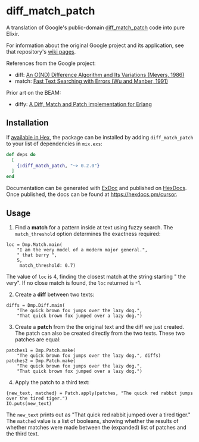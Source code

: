 # diff_match_patch

A translation of Google's public-domain
[diff_match_patch](https://github.com/google/diff-match-patch) code into pure Elixir.

For information about the original Google project and its application,
see that repository's [wiki pages](https://github.com/google/diff-match-patch/wiki).

References from the Google project:

- diff: [An O(ND) Difference Algorithm and Its Variations (Meyers, 1986)](http://www.xmailserver.org/diff2.pdf)
- match: [Fast Text Searching with Errors (Wu and Manber, 1991)](http://www.club.cc.cmu.edu/~ajo/docs/agrep.pdf)

Prior art on the BEAM:

- diffy: [A Diff, Match and Patch implementation for Erlang](https://github.com/zotonic/diffy)

## Installation

If [available in Hex](https://hex.pm/docs/publish), the package can be installed
by adding `diff_match_patch` to your list of dependencies in `mix.exs`:

```elixir
def deps do
  [
    {:diff_match_patch, "~> 0.2.0"}
  ]
end
```

Documentation can be generated with [ExDoc](https://github.com/elixir-lang/ex_doc)
and published on [HexDocs](https://hexdocs.pm). Once published, the docs can
be found at <https://hexdocs.pm/cursor>.

## Usage

1. Find a **match** for a pattern inside at text using fuzzy search. The
   `match_threshold` option determines the exactness required:

```
loc = Dmp.Match.main(
    "I am the very model of a modern major general.",
    " that berry ",
    5,
     match_threshold: 0.7)
```

The value of `loc` is 4, finding the closest match at the string starting " the very".
If no close match is found, the `loc` returned is -1.

2. Create a **diff** between two texts:

```
diffs = Dmp.Diff.main(
    "The quick brown fox jumps over the lazy dog.",
    "That quick brown fox jumped over a lazy dog.")
```

3. Create a **patch** from the the original text and the diff we just created.
   The patch can also be created directly from the two texts. These
   two patches are equal:

```
patches1 = Dmp.Patch.make(
    "The quick brown fox jumps over the lazy dog.", diffs)
patches2 = Dmp.Patch.make(
    "The quick brown fox jumps over the lazy dog.",
    "That quick brown fox jumped over a lazy dog.")
```

4. Apply the patch to a third text:

```
{new_text, matched} = Patch.apply(patches, "The quick red rabbit jumps over the tired tiger.")
IO.puts(new_text)
```

The `new_text` prints out as "That quick red rabbit jumped over a tired tiger."
The `matched` value is a list of booleans, showing whether the results of whether
matches were made between the (expanded) list of patches and the third text.
